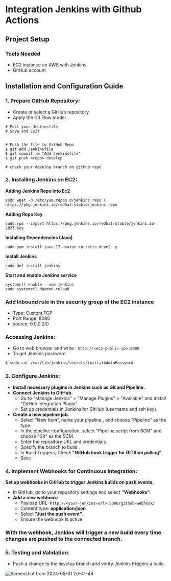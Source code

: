 # Integration Jenkins with Github Actions

## Project Setup

### Tools Needed
- EC2 instance on AWS with Jenkins
- GitHub account

## Installation and Configuration Guide
### 1. **Prepare GitHub Repository:**
   - Create or select a GitHub repository.
   - Apply the Git Flow model.
```
# Edit your Jenkinsfile
# Save and Exit


# Push the file to GitHub Repo
$ git add Jenkinsfile
$ git commit -m "Add Jenkinsfile"
$ git push <repo> develop

# check your develop branch on github repo
```

### 2. **Installing Jenkins on EC2:**

**Adding Jenkins Repo Into Ec2**

`sudo wget -O /etc/yum.repos.d/jenkins.repo \
    https://pkg.jenkins.io/redhat-stable/jenkins.repo`
    
**Adding Repo Key**

`sudo rpm --import https://pkg.jenkins.io/redhat-stable/jenkins.io-2023.key`

**Installing Dependencies (Java)**

`sudo yum install java-17-amazon-corretto-devel -y`

**Install Jenkins**

`sudo dnf install jenkins`

**Start and enable Jenkins service**

```
systemctl enable --now jenkins
sudo systemctl daemon-reload
```


### Add Inbound rule in the security group of the EC2 instance
- Type: Custom TCP
- Port Range: 8080
- source: 0.0.0.0/0

### Accessing Jenkins:
- Go to web browser and write : `http://<ec2-public-ip>:8080`
- To get Jenkins password
```bash
$ sudo cat /var/lib/jenkins/secrets/initialAdminPassword
```

### 3. **Configure Jenkins:**
   - **Install necessary plugins in Jenkins such as Git and Pipeline.**
   - **Connect Jenkins to GitHub.**
        - Go to "Manage Jenkins" > "Manage Plugins" > "Available" and install "GitHub Integration Plugin".
     - Set up credentials in Jenkins for GitHub (username and ssh key).
   - **Create a new pipeline job.**
     - Select "New Item", name your pipeline , and choose "Pipeline" as the type.
     - In the pipeline configuration, select "Pipeline script from SCM" and choose "Git" as the SCM.
     - Enter the repository URL and credentials.
     - Specify the branch to build .
     - In Build Triggers, Check **"GitHub hook trigger for GITScm polling"**.
     - Save

### 4. **Implement Webhooks for Continuous Integration:**
**Set up webhooks in GitHub to trigger Jenkins builds on push events.**
- In GitHub, go to your repository settings and select **"Webhooks"**.
- **Add a new webhook:**
   - Payload URL: `http://<your-jenkins-url>:8080/github-webhook/`
   - Content type: **application/json**
   - Select **"Just the push event"**.
   - Ensure the webhook is active
 
### **With the webhook, Jenkins will trigger a new build every time changes are pushed to the connected branch.**

### 5. **Testing and Validation:**
   - Push a change to the `develop` branch and verify Jenkins triggers a build.
   

![Screenshot from 2024-05-01 20-41-48](https://github.com/Mahfouz98/Jenkins-test/assets/145352617/b8d85ead-c3d6-40e5-91e9-6f8954309259)



